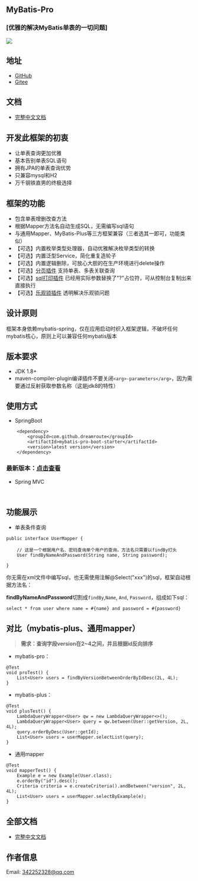 ## MyBatis-Pro
### [优雅的解决MyBatis单表的一切问题]

<p align="left">
    <img src="https://gitee.com/Dreamroute/mybatis-pro/raw/master/mybatis.png">
</p>

## 地址
- [GitHub](https://github.com/Dreamroute/mybatis-pro)
- [Gitee](https://gitee.com/Dreamroute/mybatis-pro)


## 文档

- [完整中文文档](https://github.com/Dreamroute/mybatis-pro/wiki)

## 开发此框架的初衷
- 让单表查询更加优雅
- 基本告别单表SQL语句
- 拥有JPA的单表查询优势
- 只兼容mysql和H2
- 万千钢铁直男的终极选择

## 框架的功能
- 包含单表增删改查方法
- 根据Mapper方法名自动生成SQL，无需编写sql语句
- 与通用Mapper、MyBatis-Plus等三方框架兼容（三者选其一即可，功能类似）
- 【可选】内置枚举类型处理器，自动优雅解决枚举类型的转换
- 【可选】内置泛型Service，简化重复造轮子
- 【可选】内置逻辑删除，可放心大胆的在生产环境进行delete操作
- 【可选】[分页插件](https://github.com/Dreamroute/pager) 支持单表、多表关联查询
- 【可选】[sql打印插件](https://github.com/Dreamroute/sqlprinter) 已经用实际参数替换了"?"占位符，可从控制台复制出来直接执行
- 【可选】[乐观锁插件](https://github.com/Dreamroute/locker) 透明解决乐观锁问题
## 设计原则
  框架本身依赖mybatis-spring，仅在应用启动时织入框架逻辑，不破坏任何mybatis核心，原则上可以兼容任何mybatis版本
  
## 版本要求
  - JDK 1.8+
  - maven-compiler-plugin编译插件不要关闭`<arg>-parameters</arg>`，因为需要通过反射获取参数名称（这是jdk8的特性）

## 使用方式
- SpringBoot
```
    <dependency>
        <groupId>com.github.dreamroute</groupId>
        <artifactId>mybatis-pro-boot-starter</artifactId>
        <version>latest version</version>
    </dependency>
```
### 最新版本：[点击查看](https://search.maven.org/artifact/com.github.dreamroute/mybatis-pro-boot-starter)
- Spring MVC
```$xslt
    
```

## 功能展示

- 单表条件查询
```$xslt
public interface UserMapper {

    // 这是一个根据用户名、密码查询单个用户的查询，方法名只需要以findBy打头
    User findByNameAndPassword(String name, String password);

}
```
你无需在xml文件中编写sql，也无需使用注解@Select("xxx")的sql，框架自动根据方法名：

**findByNameAndPassword**切割成`findBy`,`Name`, `And`, `Password`，组成如下sql：

`select * from user where name = #{name} and password = #{password}`

## 对比（mybatis-plus、通用mapper）
> **需求：查询字段version在2~4之间，并且根据id反向排序**

- mybatis-pro：
```
@Test
void proTest() {
    List<User> users = findByVersionBetweenOrderByIdDesc(2L, 4L);
}
```
- mybatis-plus：
```
@Test
void plusTest() {
    LambdaQueryWrapper<User> qw = new LambdaQueryWrapper<>();
    LambdaQueryWrapper<User> query = qw.between(User::getVersion, 2L, 4L);
    query.orderByDesc(User::getId);
    List<User> users = userMapper.selectList(query);
}
```

- 通用mapper
```
@Test
void mapperTest() {
    Example e = new Example(User.class);
    e.orderBy("id").desc();
    Criteria criteria = e.createCriteria().andBetween("version", 2L, 4L);
    List<User> users = userMapper.selectByExample(e);
}
```

## 全部文档

- [完整中文文档](https://github.com/Dreamroute/mybatis-pro/wiki)

## 作者信息
Email: 342252328@qq.com
